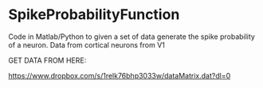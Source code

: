 # SpikeProbabilityFunction
Code in Matlab/Python to given a set of data generate the spike probability of a neuron. Data from cortical neurons from V1

GET DATA FROM HERE:

https://www.dropbox.com/s/1relk76bhp3033w/dataMatrix.dat?dl=0
